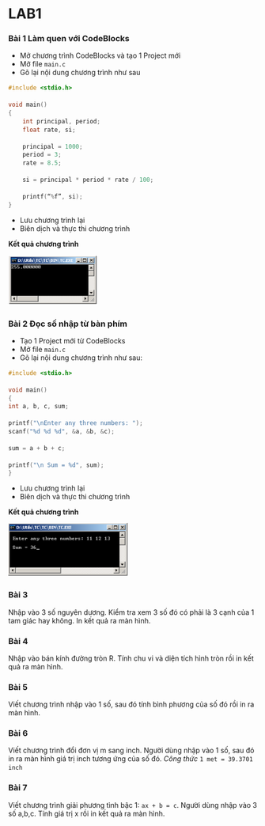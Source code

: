 # LAB1

### **Bài 1** Làm quen với CodeBlocks
- Mở chương trình CodeBlocks và tạo 1 Project mới
- Mở file `main.c` 
- Gõ lại nội dung chương trình như sau
```c
#include <stdio.h>

void main()
{
	int principal, period;
	float rate, si;

	principal = 1000;
	period = 3;
	rate = 8.5;

	si = principal * period * rate / 100;

	printf(“%f”, si);
}
```
- Lưu chương trình lại
- Biên dịch và thực thi chương trình

**Kết quả chương trình**

![Anh bai 1](res/lab1-1.png "Ket qua")

### **Bài 2** Đọc số nhập từ bàn phím
- Tạo 1 Project mới từ CodeBlocks
- Mở file `main.c`
- Gõ lại nội dung chương trình như sau:
```c
#include <stdio.h>

void main()
{
int a, b, c, sum;

printf("\nEnter any three numbers: ");
scanf("%d %d %d", &a, &b, &c);

sum = a + b + c;

printf("\n Sum = %d", sum);	
}
```

- Lưu chương trình lại
- Biên dịch và thực thi chương trình

**Kết quả chương trình**

![Anh bai 2](res/lab1-2.png "Ket qua")

### **Bài 3**
Nhập vào 3 số nguyên dương. Kiểm tra xem 3 số đó có phải là 3 cạnh của 1 tam giác hay không. In kết quả ra màn hình.

### **Bài 4**
Nhập vào bán kính đường tròn R. Tính chu vi và diện tích hình tròn rồi in kết quả ra màn hình.

### **Bài 5**
Viết chương trình nhập vào 1 số, sau đó tính bình phương của số đó rồi in ra màn hình.

### **Bài 6**
Viết chương trình đổi đơn vị m sang inch. 
Người dùng nhập vào 1 số, sau đó in ra màn hình giá trị inch tương ứng của số đó.
*Công thức* `1 met = 39.3701 inch`

### **Bài 7**
Viết chương trình giải phương tình bậc 1: `ax + b = c`. 
Người dùng nhập vào 3 số a,b,c. Tính giá trị x rồi in kết quả ra màn hình.